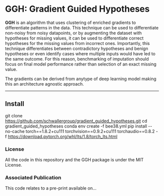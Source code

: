 # GGH: Gradient Guided Hypotheses

**GGH** is an algorithm that uses clustering of enriched gradients to differentiate patterns in the data. This technique can be used to differentiate non-noisy from noisy datapoints, or by augmenting the dataset with hypotheses for missing values, it can be used to differentiate correct hypotheses for the missing values from incorrect ones. Importantly, this technique differentiates between contradictory hypotheses and benign hypotheses or even identify cases where multiple inputs would have led to the same outcome. For this reason, benchmarking of imputation should focus on final model performance rather than selection of an exact missing value.

The gradients can be derived from anytype of deep learning model making this an architecture agnostic approach.

---
## Install
git clone https://github.com/schwallergroup/gradient_guided_hypotheses.git
cd gradient_guided_hypotheses
conda env create -f bee38.yml
pip install --no-cache torch==1.8.2+cu111 torchvision==0.9.2+cu111 torchaudio==0.8.2 -f https://download.pytorch.org/whl/lts/1.8/torch_lts.html

### License
All the code in this repository and the GGH package is under the MIT License.

### Associated Publication 
This code relates to a pre-print available on...
